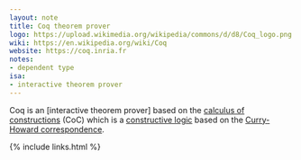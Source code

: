 ```yaml
---
layout: note
title: Coq theorem prover
logo: https://upload.wikimedia.org/wikipedia/commons/d/d8/Coq_logo.png
wiki: https://en.wikipedia.org/wiki/Coq
website: https://coq.inria.fr
notes:
- dependent type
isa:
- interactive theorem prover
---
```


Coq is an [interactive theorem prover]
based on the [calculus of constructions] (CoC)
which is a [constructive logic] based on the
[Curry-Howard correspondence].


[calculus of constructions]: https://en.wikipedia.org/wiki/Calculus_of_constructions
[Curry-Howard correspondence]: https://en.wikipedia.org/wiki/Curry–Howard_correspondence
[constructive logic]: https://en.wikipedia.org/wiki/Intuitionistic_logic

{% include links.html %}
